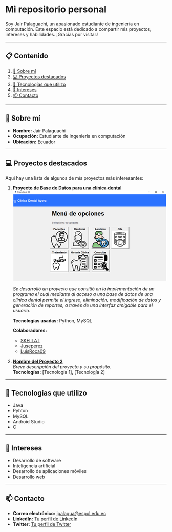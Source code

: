 # Mi repositorio personal

Soy Jair Palaguachi, un apasionado estudiante de ingeniería en computación. Este espacio está dedicado a compartir mis proyectos, intereses y habilidades. ¡Gracias por visitar.!

---

## 📋 Contenido
1. [👤 Sobre mí](#-sobre-mí)
2. [💻 Proyectos destacados](#-proyectos-destacados)
3. [🚀 Tecnologías que utilizo](#-tecnologías-que-utilizo)
4. [🎯 Intereses](#-intereses)
5. [📫 Contacto](#-contacto)

---

## 👤 Sobre mí
- **Nombre:** Jair Palaguachi
- **Ocupación:** Estudiante de ingeniería en computación
- **Ubicación:** Ecuador


---

## 💻 Proyectos destacados
Aquí hay una lista de algunos de mis proyectos más interesantes:

1. **[Proyecto de Base de Datos para una clínica dental](https://github.com/SKEIILAT/proyectoBD.git)**  
   ![Vista del proyecto](imagenes/ClinicaDental.png)

   _Se desarrolló un proyecto que consitió en la implementación de un programa el cual mediante al acceso a una base de datos de una clínica dental permite el ingreso, eliminación, modificación de datos y generación de reportes, a través de una interfaz amigable para el usuario._  

   **Tecnologías usadas:** Python, MySQL  
   
   **Colaboradores:**  
   - [SKEIILAT](https://github.com/SKEIILAT)  
   - [Juseperez](https://github.com/Juseperez)
   - [LuisRoca09](https://github.com/LuisRoca09)

2. **[Nombre del Proyecto 2](#)**  
   _Breve descripción del proyecto y su propósito._  
   **Tecnologías:** [Tecnología 1], [Tecnología 2]

---

## 🚀 Tecnologías que utilizo
- Java
- Pyhton
- MySQL
- Android Studio
- C

---

## 🎯 Intereses
-  Desarrollo de software
-  Inteligencia artificial
-  Desarrollo de aplicaciones móviles
-  Desarrollo web


---

## 📫 Contacto
- **Correo electrónico:** [jpalagua@espol.edu.ec](jpalagua@espol.edu.ec)
- **LinkedIn:** [Tu perfil de LinkedIn](#)
- **Twitter:** [Tu perfil de Twitter](#)
